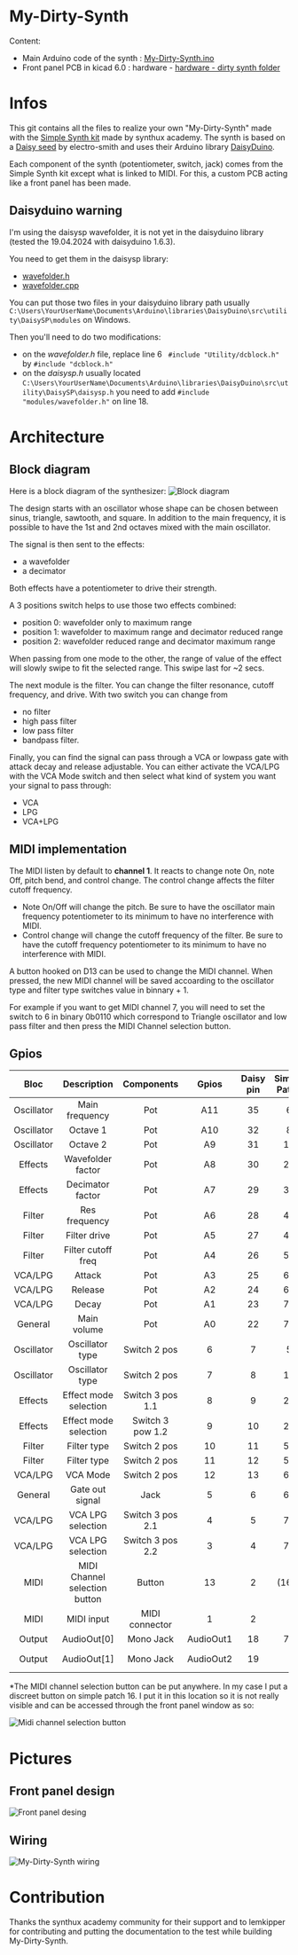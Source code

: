 # My-Dirty-Synth

Content:
 - Main Arduino code of the synth : [My-Dirty-Synth.ino](../master/My-Dirty-Synth.ino)
 - Front panel PCB in kicad 6.0 : hardware - [hardware - dirty synth folder](../master/hardware%20-%20dirty%20synth)

# Infos
This git contains all the files to realize your own "My-Dirty-Synth" made with the [Simple Synth kit](https://www.synthux.academy/simple) made by synthux academy. The synth is based on a [Daisy seed](https://www.electro-smith.com/daisy/daisy) by electro-smith and uses their Arduino library [DaisyDuino](https://github.com/electro-smith/DaisyDuino).


Each component of the synth (potentiometer, switch, jack) comes from the Simple Synth kit except what is linked to MIDI. For this, a custom PCB acting like a front panel has been made.

## Daisyduino warning

I'm using the daisysp wavefolder, it is not yet in the daisyduino library (tested the 19.04.2024 with daisyduino 1.6.3).

You need to get them in the daisysp library:
- [wavefolder.h](https://github.com/electro-smith/DaisySP/blob/master/Source/Effects/wavefolder.h)
- [wavefolder.cpp](https://github.com/electro-smith/DaisySP/blob/master/Source/Effects/wavefolder.cpp) 

You can put those two files in your daisyduino library path usually ```C:\Users\YourUserName\Documents\Arduino\libraries\DaisyDuino\src\utility\DaisySP\modules``` on Windows.

Then you'll need to do two modifications:

- on the _wavefolder.h_ file, replace line 6 ```
#include "Utility/dcblock.h"``` by ```#include "dcblock.h"```
- on the  _daisysp.h_ usually located ```C:\Users\YourUserName\Documents\Arduino\libraries\DaisyDuino\src\utility\DaisySP\daisysp.h``` you need to add ```#include "modules/wavefolder.h"``` on line 18. 

# Architecture

## Block diagram
Here is a block diagram of the synthesizer:
![Block diagram](pictures/block-diagram.png)

The design starts with an oscillator whose shape can be chosen between sinus, triangle, sawtooth, and square. In addition to the main frequency, it is possible to have the 1st and 2nd octaves mixed with the main oscillator.

The signal is then sent to the effects:
- a wavefolder 
- a decimator

Both effects have a potentiometer to drive their strength.

A 3 positions switch helps to use those two effects combined:
- position 0: wavefolder only to maximum range
- position 1: wavefolder to maximum range and decimator reduced range
- position 2: wavefolder reduced range and decimator maximum range

When passing from one mode to the other, the range of value of the effect will slowly swipe to fit the selected range. This swipe last for ~2 secs.

The next module is the filter. You can change the filter resonance, cutoff frequency, and drive. With two switch you can change from
- no filter
- high pass filter
- low pass filter
- bandpass filter.

Finally, you can find the signal can pass through a VCA or lowpass gate with attack decay and release adjustable.
You can either activate the VCA/LPG with the VCA Mode switch and then select what kind of system you want your signal to pass through:
- VCA
- LPG
- VCA+LPG

## MIDI implementation

The MIDI listen by default to **channel 1**. It reacts to change note On, note Off, pitch bend, and control change. 
The control change affects the filter cutoff frequency.

- Note On/Off will change the pitch. Be sure to have the oscillator main frequency potentiometer to its minimum to have no interference with MIDI.
- Control change will change the cutoff frequency of the filter. Be sure to have the cutoff frequency potentiometer to its minimum to have no interference with MIDI.

A button hooked on D13 can be used to change the MIDI channel. When pressed, the new MIDI channel will be saved accoarding to the oscillator type and filter type switches value in binnary  + 1.

For example if you want to get MIDI channel 7, you will need to set the switch to 6 in binary 0b0110 which correspond to Triangle oscillator and low pass filter and then press the MIDI Channel selection button.


## Gpios
|    Bloc    |       Description       |     Components     |   Gpios   | Daisy pin | Simple Patch | Simple Pin |   Notes  |
|:----------:|:-----------------------:|:------------------:|:---------:|:---------:|:------------:|:----------:|:--------:|
| Oscillator | Main frequency          | Pot                |    A11    |     35    |       6      |     43     |          |
| Oscillator | Octave   1              | Pot                |    A10    |     32    |       8      |     40     |          |
| Oscillator | Octave   2              | Pot                |     A9    |     31    |      13      |     39     |          |
| Effects    | Wavefolder   factor     | Pot                |     A8    |     30    |      22      |     38     |          |
| Effects    | Decimator   factor      | Pot                |     A7    |     29    |      33      |     37     |          |
| Filter     | Res   frequency         | Pot                |     A6    |     28    |      42      |     36     |          |
| Filter     | Filter   drive          | Pot                |     A5    |     27    |      44      |     35     |          |
| Filter     | Filter   cutoff freq    | Pot                |     A4    |     26    |      53      |     34     |          |
| VCA/LPG    | Attack                  | Pot                |     A3    |     25    |      67      |     33     |          |
| VCA/LPG    | Release                 | Pot                |     A2    |     24    |      69      |     32     |          |
| VCA/LPG    | Decay                   | Pot                |     A1    |     23    |      73      |     31     |          |
| General    | Main   volume           | Pot                |     A0    |     22    |      71      |     30     |          |
| Oscillator | Oscillator   type       | Switch   2 pos     |     6     |     7     |       5      |      7     |          |
| Oscillator | Oscillator   type       | Switch   2 pos     |     7     |     8     |      10      |      8     |          |
| Effects    | Effect   mode selection | Switch   3 pos 1.1 |     8     |     9     |      28      |      9     |          |
| Effects    | Effect   mode selection | Switch   3 pow 1.2 |     9     |     10    |      29      |     10     |          |
| Filter     | Filter   type           | Switch   2 pos     |     10    |     11    |      50      |     11     |          |
| Filter     | Filter   type           | Switch   2 pos     |     11    |     12    |      55      |     12     |          |
| VCA/LPG    | VCA   Mode              | Switch   2 pos     |     12    |     13    |      61      |     13     |          |
| General    | Gate   out signal       | Jack               |     5     |     6     |      66      |      6     |          |
| VCA/LPG    | VCA   LPG selection     | Switch   3 pos 2.1 |     4     |     5     |      78      |      5     |          |
| VCA/LPG    | VCA   LPG selection     | Switch   3 pos 2.2 |     3     |     4     |      79      |      4     |          |
| MIDI       | MIDI Channel selection button| Button        |     13    |     2     |   (16)\*     |      14    |          |
| MIDI       | MIDI   input            | MIDI   connector   |     1     |     2     |              |            | UART     |
| Output     | AudioOut[0]             | Mono   Jack        | AudioOut1 |     18    |      76      |     18     |          |
| Output     | AudioOut[1]             | Mono   Jack        | AudioOut2 |     19    |              |            | Not used |

*The MIDI channel selection button can be put anywhere. In my case I put a discreet button on simple patch 16. I put it in this location so it is not really visible and can be accessed through the front panel window as so:

![Midi channel selection button](pictures/MidiChannelSelectButton.jpeg)


# Pictures

## Front panel design
![Front panel desing](pictures/FrontPanelDesign.png)

## Wiring

![My-Dirty-Synth wiring](pictures/My-Dirty-Synth-Wiring.jpeg)

# Contribution

Thanks the synthux academy community for their support and to lemkipper for contributing and putting the documentation to the test while building My-Dirty-Synth.
